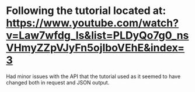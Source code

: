 # Following the tutorial located at: https://www.youtube.com/watch?v=Law7wfdg_ls&list=PLDyQo7g0_nsVHmyZZpVJyFn5ojlboVEhE&index=3

Had minor issues with the API that the tutorial used as it seemed to have changed both in request and JSON output. 
